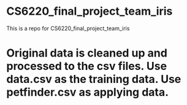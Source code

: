 # CS6220_final_project_team_iris
This is a repo for CS6220_final_project_team_iris

# Original data is cleaned up and processed to the csv files. Use data.csv as the training data. Use petfinder.csv as applying data.
